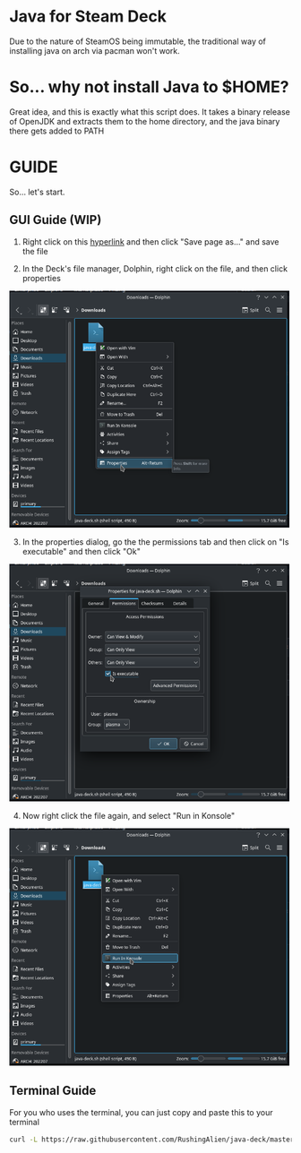 # Java for Steam Deck
Due to the nature of SteamOS being immutable, the traditional way of installing java on arch via pacman won't work.

# So... why not install Java to $HOME?
Great idea, and this is exactly what this script does. It takes a binary release of OpenJDK and extracts them to the home directory, and the java binary there gets added to PATH

# GUIDE
So... let's start.

## GUI Guide (WIP)
1. Right click on this [hyperlink](https://github.com/RushingAlien/java-deck/raw/master/java-deck.sh) and then click "Save page as..." and save the file

2. In the Deck's file manager, Dolphin, right click on the file, and then click properties
<img src=assets/properties.png width="500">

3. In the properties dialog, go the the permissions tab and then click on "Is executable" and then click "Ok"
<img src=assets/executable.png width="500">

4. Now right click the file again, and select "Run in Konsole"
<img src="assets/run in konsole.png" width="500">

## Terminal Guide
For you who uses the terminal, you can just copy and paste this to your terminal 
```bash
curl -L https://raw.githubusercontent.com/RushingAlien/java-deck/master/java-deck.sh | bash
```